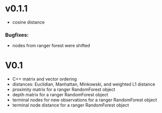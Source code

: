 # v0.1.1

+ cosine distance

### Bugfixes:

+ nodes from ranger forest were shifted

# V0.1

+ C++ matrix and vector ordering
+ distances: Euclidian, Manhattan, Minkowski, and weighted L1 distance
+ proximity matrix for a ranger RandomForest object
+ depth matrix for a ranger RandomForest object
+ terminal nodes for new observations for a ranger RandomForest object
+ terminal node distance for a ranger RandomForest object
